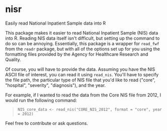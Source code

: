 # nisr
Easily read National Inpatient Sample data into R

This package makes it easier to read National Inpatient Sample (NIS) data into R. Reading NIS data itself isn't difficult, but setting up the command to do so can be annoying. Essentially, this package is a wrapper for `read_fwf` from the `readr` package, but with all of the options set up for you using the formatting files provided by the Agency for Healthcare Research and Quality. 

Of course, you will have to provide the data. Assuming you have the NIS ASCII file of interest, you can read it using `read_nis`. You'll have to specify the file path, the particular type of NIS file that you'd like to read ("core", "hospital", "severity", "diagnosis"), and the year. 

For example, if I wanted to read the data from the Core NIS file from 2012, I would run the following command:

> `NIS_core_data <- read_nis("CORE_NIS_2012", format = "core", year = 2012)`

Feel free to contribute or ask questions. 
